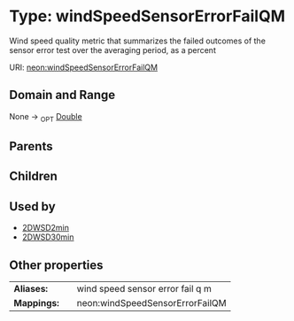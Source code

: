
# Type: windSpeedSensorErrorFailQM


Wind speed quality metric that summarizes the failed outcomes of the sensor error test over the averaging period, as a percent

URI: [neon:windSpeedSensorErrorFailQM](https://data.neonscience.org/windSpeedSensorErrorFailQM)


## Domain and Range

None ->  <sub>OPT</sub> [Double](types/Double.md)

## Parents


## Children


## Used by

 * [2DWSD2min](2DWSD2min.md)
 * [2DWSD30min](2DWSD30min.md)

## Other properties

|  |  |  |
| --- | --- | --- |
| **Aliases:** | | wind speed sensor error fail q m |
| **Mappings:** | | neon:windSpeedSensorErrorFailQM |

